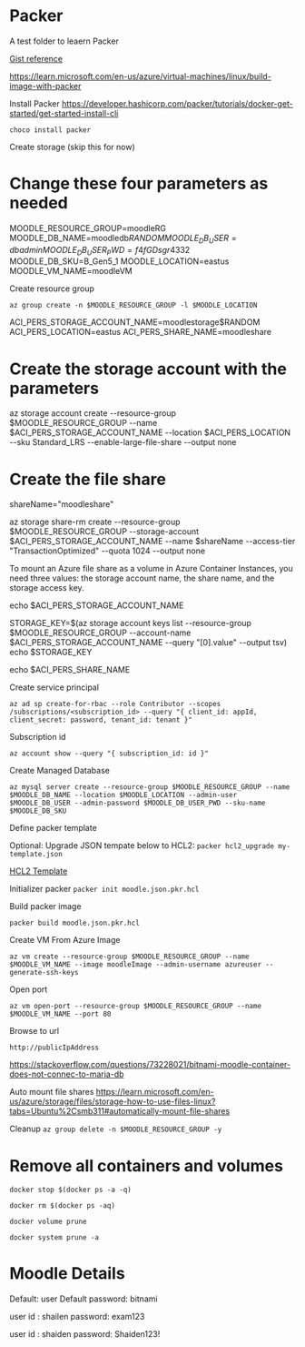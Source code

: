 # Packer
A test folder to leaern Packer

[Gist reference](https://gist.github.com/shailensukul/fdb0d853248e5fc331c29dcad1d753b9)

<https://learn.microsoft.com/en-us/azure/virtual-machines/linux/build-image-with-packer>

Install Packer <https://developer.hashicorp.com/packer/tutorials/docker-get-started/get-started-install-cli>

`choco install packer`

Create storage (skip this for now)
# Change these four parameters as needed
MOODLE_RESOURCE_GROUP=moodleRG
MOODLE_DB_NAME=moodledb$RANDOM
MOODLE_DB_USER=dbadmin
MOODLE_DB_USER_PWD=f4fGDsgr4$332
MOODLE_DB_SKU=B_Gen5_1
MOODLE_LOCATION=eastus
MOODLE_VM_NAME=moodleVM

Create resource group

`az group create -n $MOODLE_RESOURCE_GROUP -l $MOODLE_LOCATION`

ACI_PERS_STORAGE_ACCOUNT_NAME=moodlestorage$RANDOM
ACI_PERS_LOCATION=eastus
ACI_PERS_SHARE_NAME=moodleshare

# Create the storage account with the parameters
az storage account create --resource-group $MOODLE_RESOURCE_GROUP --name $ACI_PERS_STORAGE_ACCOUNT_NAME --location $ACI_PERS_LOCATION --sku Standard_LRS --enable-large-file-share --output none


# Create the file share
shareName="moodleshare"

az storage share-rm create --resource-group $MOODLE_RESOURCE_GROUP --storage-account $ACI_PERS_STORAGE_ACCOUNT_NAME --name $shareName --access-tier "TransactionOptimized" --quota 1024 --output none

To mount an Azure file share as a volume in Azure Container Instances, you need three values: the storage account name, the share name, and the storage access key.

echo $ACI_PERS_STORAGE_ACCOUNT_NAME

STORAGE_KEY=$(az storage account keys list --resource-group $MOODLE_RESOURCE_GROUP --account-name $ACI_PERS_STORAGE_ACCOUNT_NAME --query "[0].value" --output tsv)
echo $STORAGE_KEY

echo $ACI_PERS_SHARE_NAME

Create service principal

`az ad sp create-for-rbac --role Contributor --scopes /subscriptions/<subscription_id> --query "{ client_id: appId, client_secret: password, tenant_id: tenant }"`

Subscription id

`az account show --query "{ subscription_id: id }"`

Create Managed Database
```
az mysql server create --resource-group $MOODLE_RESOURCE_GROUP --name $MOODLE_DB_NAME --location $MOODLE_LOCATION --admin-user $MOODLE_DB_USER --admin-password $MOODLE_DB_USER_PWD --sku-name $MOODLE_DB_SKU
```
Define packer template

Optional: Upgrade JSON tempate below to HCL2: `packer hcl2_upgrade my-template.json`

[HCL2 Template](./ubuntu.json.pkr.hcl)

Initializer packer
`packer init moodle.json.pkr.hcl`

Build packer image

`packer build moodle.json.pkr.hcl`

Create VM From Azure Image

```
az vm create --resource-group $MOODLE_RESOURCE_GROUP --name $MOODLE_VM_NAME --image moodleImage --admin-username azureuser --generate-ssh-keys

```

Open port

```
az vm open-port --resource-group $MOODLE_RESOURCE_GROUP --name $MOODLE_VM_NAME --port 80
```

Browse to url

`http://publicIpAddress`

https://stackoverflow.com/questions/73228021/bitnami-moodle-container-does-not-connec-to-maria-db

Auto mount file shares
https://learn.microsoft.com/en-us/azure/storage/files/storage-how-to-use-files-linux?tabs=Ubuntu%2Csmb311#automatically-mount-file-shares

Cleanup
`az group delete -n $MOODLE_RESOURCE_GROUP -y`

# Remove all containers and volumes
`docker stop $(docker ps -a -q)`

`docker rm $(docker ps -aq)`

 `docker volume prune`

 `docker system prune -a`

 # Moodle Details

Default: user
Default password: bitnami

user id : shailen
password: exam123

user id : shaiden
password: Shaiden123!
